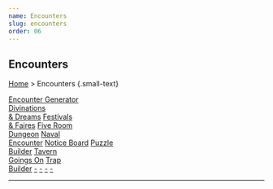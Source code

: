 ```yaml
---
name: Encounters
slug: encounters
order: 06
---
```

## Encounters
[Home](dm-operations-center) > Encounters {.small-text}

<div class="menu-container">
    <a href="encounter-generator">Encounter Generator</a>
</div>
<div class="menu-container">
    <a href="divinations-and-dreams">Divinations<br/> & Dreams</a>
    <a href="festivals-and-faires">Festivals<br/> & Faires</a>
    <a href="five-room-dungeon">Five Room<br/> Dungeon</a>
    <a href="naval-encounter">Naval<br/> Encounter</a>
    <a href="notice-board">Notice Board</a>
    <a href="puzzle-builder">Puzzle<br/> Builder</a>
    <a href="tavern-goings-on">Tavern<br/> Goings On</a>
    <a href="trap-builder">Trap<br/> Builder</a>
    <a href=".">-</a>
    <a href=".">-</a>
    <a href=".">-</a>
    <a href=".">-</a>
</div>
<hr/>